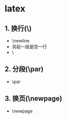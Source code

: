 # latex

## 1. 换行(\\)

- \newline
- 另起一段是空一行
- \\

## 2. 分段(\par)

- \par

## 3. 换页(\newpage)

- \newpage